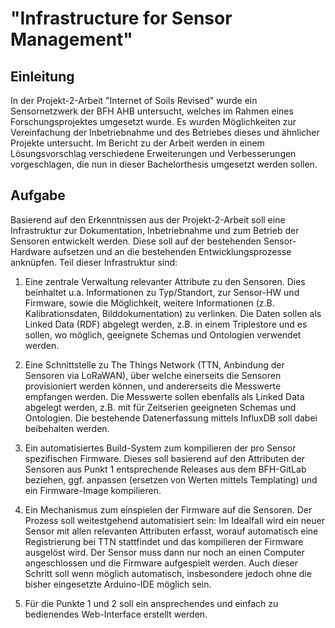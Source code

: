 # "Infrastructure for Sensor Management"

## Einleitung

In der Projekt-2-Arbeit "Internet of Soils Revised" wurde ein Sensornetzwerk
der BFH AHB untersucht, welches im Rahmen eines Forschungsprojektes umgesetzt
wurde. Es wurden Möglichkeiten zur Vereinfachung der Inbetriebnahme und des
Betriebes dieses und ähnlicher Projekte untersucht. Im Bericht zu der Arbeit
werden in einem Lösungsvorschlag verschiedene Erweiterungen und Verbesserungen
vorgeschlagen, die nun in dieser Bachelorthesis umgesetzt werden sollen.

## Aufgabe

Basierend auf den Erkenntnissen aus der Projekt-2-Arbeit soll eine
Infrastruktur zur Dokumentation, Inbetriebnahme und zum Betrieb der Sensoren
entwickelt werden. Diese soll auf der bestehenden Sensor-Hardware aufsetzen und
an die bestehenden Entwicklungsprozesse anknüpfen. Teil dieser Infrastruktur
sind:

1. Eine zentrale Verwaltung relevanter Attribute zu den Sensoren. Dies
   beinhaltet u.a. Informationen zu Typ/Standort, zur Sensor-HW und Firmware,
   sowie die Möglichkeit, weitere Informationen (z.B. Kalibrationsdaten,
   Bilddokumentation) zu verlinken. Die Daten sollen als Linked Data (RDF)
   abgelegt werden, z.B. in einem Triplestore und es sollen, wo möglich,
   geeignete Schemas und Ontologien verwendet werden.

2. Eine Schnittstelle zu The Things Network (TTN, Anbindung der Sensoren via
   LoRaWAN), über welche einerseits die Sensoren provisioniert werden können,
   und andererseits die Messwerte empfangen werden. Die Messwerte sollen
   ebenfalls als Linked Data abgelegt werden, z.B. mit für Zeitserien
   geeigneten Schemas und Ontologien. Die bestehende Datenerfassung mittels
   InfluxDB soll dabei beibehalten werden.

3. Ein automatisiertes Build-System zum kompilieren der pro Sensor spezifischen
   Firmware. Dieses soll basierend auf den Attributen der Sensoren aus Punkt 1
   entsprechende Releases aus dem BFH-GitLab beziehen, ggf. anpassen (ersetzen
   von Werten mittels Templating) und ein Firmware-Image kompilieren.

4. Ein Mechanismus zum einspielen der Firmware auf die Sensoren. Der Prozess
   soll weitestgehend automatisiert sein: Im Idealfall wird ein neuer Sensor
   mit allen relevanten Attributen erfasst, worauf automatisch eine
   Registrierung bei TTN stattfindet und das kompilieren der Firmware
   ausgelöst wird. Der Sensor muss dann nur noch an einen Computer
   angeschlossen und die Firmware aufgespielt werden. Auch dieser Schritt soll
   wenn möglich automatisch, insbesondere jedoch ohne die bisher eingesetzte
   Arduino-IDE möglich sein.

5. Für die Punkte 1 und 2 soll ein ansprechendes und einfach zu bedienendes
   Web-Interface erstellt werden.
